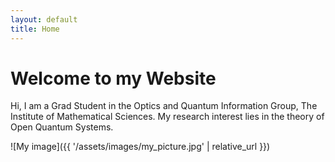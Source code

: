 ```yaml
---
layout: default
title: Home
---
```


# Welcome to my Website

Hi, I am a Grad Student in the Optics and Quantum Information Group, The Institute of Mathematical Sciences. My research interest lies in the theory of Open Quantum Systems.

![My image]({{ '/assets/images/my_picture.jpg' | relative_url }})
